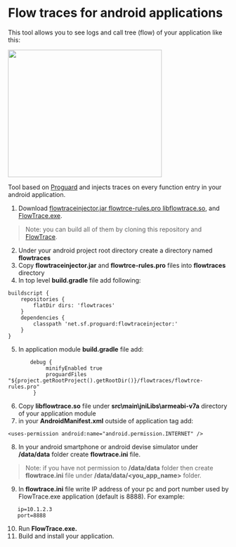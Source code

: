 # Flow traces for android applications
This tool allows you to see logs and call tree (flow) of your application like this:

<img src="https://github.com/simonyanmikayel/FlowTrace/blob/master/Out/Help/flowtraces.png" width="350" height="290">

Tool based on [Proguard](https://www.guardsquare.com/en/products/proguard) and injects traces on every function entry in your android application. 
1.  Download [flowtraceinjector.jar flowtrce-rules.pro libflowtrace.so](https://github.com/simonyanmikayel/FlowTraceAndroid/blob/master/bin), and [FlowTrace.exe](https://github.com/simonyanmikayel/FlowTrace/blob/master/Out/Release/x64).
>Note: you can build all of them by cloning this repository and [FlowTrace](https://github.com/simonyanmikayel/FlowTrace).
2. Under your android project root directory create a directory named **flowtraces**
3. Copy **flowtraceinjector.jar** and **flowtrce-rules.pro** files into **flowtraces** directory
4. In top level **build.gradle** file add following:
```
buildscript {
    repositories {
        flatDir dirs: 'flowtraces'
    }
    dependencies {
        classpath 'net.sf.proguard:flowtraceinjector:'
    }
}
```
5. In application module **build.gradle** file add:
```
       debug {
            minifyEnabled true
            proguardFiles "${project.getRootProject().getRootDir()}/flowtraces/flowtrce-rules.pro"
        }
```
6. Copy **libflowtrace.so** file under **src\main\jniLibs\armeabi-v7a** directory of your application module
7. in your **AndroidManifest.xml** outside of application tag add:
```
<uses-permission android:name="android.permission.INTERNET" /> 
```
8. In your android smartphone or android devise simulator under **/data/data** folder create **flowtrace.ini** file.
>Note: if you have not permission to **/data/data** folder then create **flowtrace.ini** file under **/data/data/<you_app_name>** folder. 
9. In **flowtrace.ini** file write IP address of your pc and port number used by FlowTrace.exe application (default is 8888).  For example:
```
   ip=10.1.2.3
   port=8888
```
10. Run **FlowTrace.exe.** 
11. Build and install your application.
